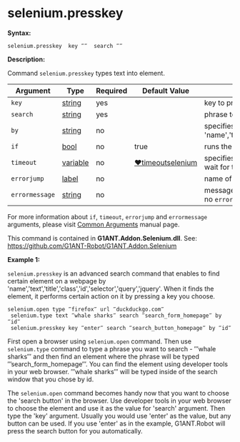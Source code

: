 # selenium.presskey

**Syntax:**

```G1ANT
selenium.presskey  key ‴‴  search ‴‴ 
```

**Description:**

Command `selenium.presskey` types text into element. 

| Argument | Type | Required | Default Value | Description |
| -------- | ---- | -------- | ------------- | ----------- |
|`key`| [string](https://github.com/G1ANT-Robot/G1ANT.Manual/blob/master/G1ANT-Language/Structures/string.md) | yes |   | key to press |
|`search`| [string](https://github.com/G1ANT-Robot/G1ANT.Manual/blob/master/G1ANT-Language/Structures/string.md) | yes |   | phrase to find element by |
|`by`| [string](https://github.com/G1ANT-Robot/G1ANT.Manual/blob/master/G1ANT-Language/Structures/string.md) | no |  | specifies an element selector, accepts 'name','text','title','class','id','selector','query','jquery' |
|`if`| [bool](https://github.com/G1ANT-Robot/G1ANT.Manual/blob/master/G1ANT-Language/Structures/bool.md) | no | true | runs the command only if condition is true |
|`timeout`| [variable](https://github.com/G1ANT-Robot/G1ANT.Manual/blob/master/G1ANT-Language/Special-Characters/variable.md) | no | [♥timeoutselenium](https://github.com/G1ANT-Robot/G1ANT.Manual/blob/master/G1ANT-Language/Variables/Special-Variables.md) | specifies time in milliseconds for G1ANT.Robot to wait for the command to be executed |
|`errorjump` | [label](https://github.com/G1ANT-Robot/G1ANT.Manual/blob/master/G1ANT-Language/Structures/label.md) | no | | name of the label to jump to if given `timeout` expires |
|`errormessage`| [string](https://github.com/G1ANT-Robot/G1ANT.Manual/blob/master/G1ANT-Language/Structures/string.md) | no |  | message that will be shown in case error occurs and no `errorjump` argument is specified |

For more information about `if`, `timeout`, `errorjump` and `errormessage` arguments, please visit [Common Arguments](https://github.com/G1ANT-Robot/G1ANT.Manual/blob/master/G1ANT-Language/Common-Arguments.md)  manual page.

This command is contained in **G1ANT.Addon.Selenium.dll**.
See: https://github.com/G1ANT-Robot/G1ANT.Addon.Selenium

**Example 1:**

`selenium.presskey` is an advanced search command that enables to find certain element on a webpage by 'name','text','title','class','id','selector','query','jquery'. When it finds the element, it performs certain action on it by pressing a key you choose.

```G1ANT
selenium.open type ‴firefox‴ url ‴duckduckgo.com‴
 selenium.type text ‴whale sharks‴ search ‴search_form_homepage‴ by ‴id‴
 selenium.presskey key ‴enter‴ search ‴search_button_homepage‴ by ‴id‴
```

First open a browser using `selenium.open` command.
Then use `selenium.type` command to  type a phrase you want to search - ‴whale sharks‴ and then find an element where the phrase will be typed ‴search_form_homepage‴. You can find the element using developer tools in your web browser. ‴whale sharks‴ will be typed inside of the search window that you chose by id.

 

The `selenium.open` command becomes handy now that you want to choose the 'search button' in the browser. Use developer tools in your web browser to choose the element and use it as the value for 'search' argument. Then type the 'key' argument. Usually you would use 'enter' as the value, but any button can be used. If you use 'enter' as in the example, G1ANT.Robot will press the search button for you automatically.


